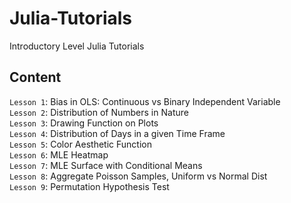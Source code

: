 # Julia-Tutorials
Introductory Level Julia Tutorials

## Content
`Lesson 1`: Bias in OLS: Continuous vs Binary Independent Variable <br>
`Lesson 2`: Distribution of Numbers in Nature <br>
`Lesson 3`: Drawing Function on Plots <br>
`Lesson 4`: Distribution of Days in a given Time Frame <br>
`Lesson 5`: Color Aesthetic Function <br>
`Lesson 6`: MLE Heatmap <br>
`Lesson 7`: MLE Surface with Conditional Means <br>
`Lesson 8`: Aggregate Poisson Samples, Uniform vs Normal Dist <br>
`Lesson 9`: Permutation Hypothesis Test <br>

